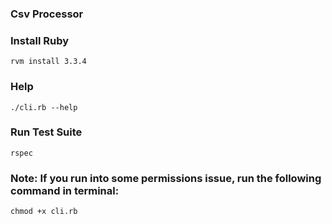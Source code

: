 ### Csv Processor

### Install Ruby
`rvm install 3.3.4`

### Help
`./cli.rb --help`

### Run Test Suite
`rspec`

### Note: If you run into some permissions issue, run the following command in terminal:
`chmod +x cli.rb`
